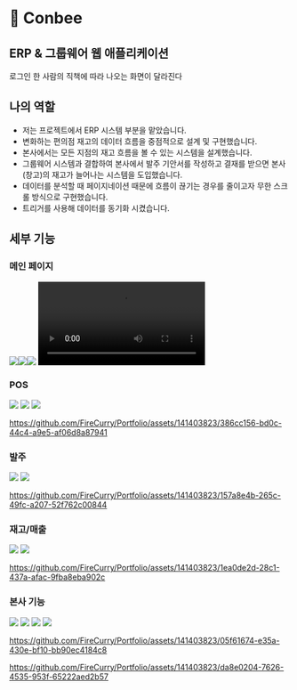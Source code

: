 # 🐝 Conbee
## ERP & 그룹웨어 웹 애플리케이션

로그인 한 사람의 직책에 따라 나오는 화면이 달라진다

## 나의 역할
- 저는 프로젝트에서 ERP 시스템 부분을 맡았습니다.
- 변화하는 편의점 재고의 데이터 흐름을 중점적으로 설계 및 구현했습니다.
- 본사에서는 모든 지점의 재고 흐름을 볼 수 있는 시스템을 설계했습니다.
- 그룹웨어 시스템과 결합하여 본사에서 발주 기안서를 작성하고 결재를 받으면 본사(창고)의 재고가 늘어나는 시스템을 도입했습니다.
- 데이터를 분석할 때 페이지네이션 때문에 흐름이 끊기는 경우를 줄이고자 무한 스크롤 방식으로 구현했습니다.
- 트리거를 사용해 데이터를 동기화 시켰습니다.

## 세부 기능
### 메인 페이지
<img src="./image/Slide4.jpg"><img src="./image/Slide5.jpg"><img src="./image/Slide6.jpg">
<video src="https://github.com/FireCurry/Portfolio/assets/141403823/c0697f69-6b63-46a9-9178-7866d8d54dc7"/>

### POS
<img src="./image/Slide7.jpg">
<img src="./image/Slide8.jpg">
<img src="./image/Slide9.jpg">


https://github.com/FireCurry/Portfolio/assets/141403823/386cc156-bd0c-44c4-a9e5-af06d8a87941


### 발주
<img src="./image/Slide10.jpg">
<img src="./image/Slide11.jpg">


https://github.com/FireCurry/Portfolio/assets/141403823/157a8e4b-265c-49fc-a207-52f762c00844


### 재고/매출
<img src="./image/Slide12.jpg">
<img src="./image/Slide13.jpg">


https://github.com/FireCurry/Portfolio/assets/141403823/1ea0de2d-28c1-437a-afac-9fba8eba902c


### 본사 기능
<img src="./image/Slide14.jpg">
<img src="./image/Slide15.jpg">
<img src="./image/Slide16.jpg">
<img src="./image/Slide17.jpg">


https://github.com/FireCurry/Portfolio/assets/141403823/05f61674-e35a-430e-bf10-bb90ec4184c8



https://github.com/FireCurry/Portfolio/assets/141403823/da8e0204-7626-4535-953f-65222aed2b57



